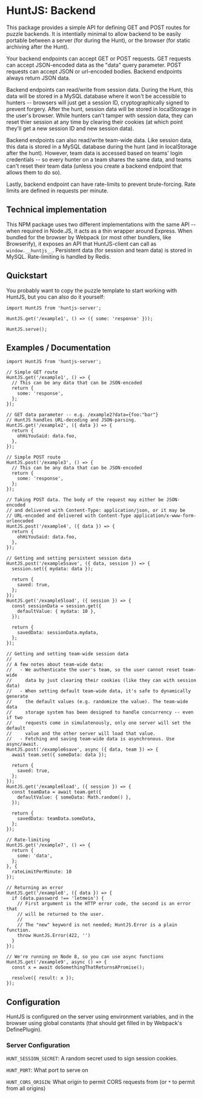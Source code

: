 # HuntJS: Backend

This package provides a simple API for defining GET and POST routes for puzzle
backends. It is intentially minimal to allow backend to be easily portable
between a server (for during the Hunt), or the browser (for static archiving
after the Hunt).

Your backend endpoints can accept GET or POST requests. GET requests can accept
JSON-encoded data as the "data" query parameter. POST requests can accept
JSON or url-encoded bodies. Backend endpoints always return JSON data.

Backend endpoints can read/write from session data. During the Hunt, this
data will be stored in a MySQL database where it won't be accessible to
hunters -- browsers will just get a session ID, cryptographically signed to
prevent forgery. After the hunt, session data will be stored in localStorage
in the user's browser. While hunters can't tamper with session data, they
can reset thier session at any time by clearing their cookies (at which
point they'll get a new session ID and new session data).

Backend endpoints can also read/write team-wide data. Like session data, this
data is stored in a MySQL database during the hunt (and in localStorage after
the hunt). However, team data is accessed based on teams' login credentials --
so every hunter on a team shares the same data, and teams can't reset their
team data (unless you create a backend endpoint that allows them to do so).

Lastly, backend endpoint can have rate-limits to prevent brute-forcing. Rate
limits are defined in requests per minute.

## Technical implementation

This NPM package uses two different implementations with the same API -- when
required in Node.JS, it acts as a thin wrapper around Express. When bundled
for the browser by Webpack (or most other bundlers, like Browserify), it
exposes an API that HuntJS-client can call as `window.__huntjs__`. Persistent
data (for session and team data) is stored in MySQL. Rate-limiting is handled
by Redis.


## Quickstart

You probably want to copy the puzzle template to start working with HuntJS,
but you can also do it yourself:

```
import HuntJS from 'huntjs-server';

HuntJS.get('/example1', () => ({ some: 'response' }));

HuntJS.serve();
```

## Examples / Documentation

```
import HuntJS from 'huntjs-server';

// Simple GET route
HuntJS.get('/example1', () => {
  // This can be any data that can be JSON-encoded
  return {
    some: 'response',
  };
});

// GET data parameter -- e.g. /example2?data={foo:"bar"}
// HuntJS handles URL-decoding and JSON-parsing.
HuntJS.get('/example2', ({ data }) => {
  return {
    ohHiYouSaid: data.foo,
  },
});

// Simple POST route
HuntJS.post('/example3', () => {
  // This can be any data that can be JSON-encoded
  return {
    some: 'response',
  };
});

// Taking POST data. The body of the request may either be JSON-encoded
// and delivered with Content-Type: application/json, or it may be
// URL-encoded and delivered with Content-Type application/x-www-form-urlencoded
HuntJS.post('/example4', ({ data }) => {
  return {
    ohHiYouSaid: data.foo,
  },
});

// Getting and setting persistent session data
HuntJS.post('/example5save', ({ data, session }) => {
  session.set({ mydata: data });

  return {
    saved: true,
  };
});
HuntJS.get('/example5load', ({ session }) => {
  const sessionData = session.get({
    defaultValue: { mydata: 10 },
  });

  return {
    savedData: sessionData.mydata,
  };
});

// Getting and setting team-wide session data
//
// A few notes about team-wide data:
//   - We authenticate the user's team, so the user cannot reset team-wide
//     data by just clearing their cookies (like they can with session data)
//   - When setting default team-wide data, it's safe to dynamically generate
//     the default values (e.g. randomize the value). The team-wide data
//     storage system has been designed to handle concurrency -- even if two
//     requests come in simulatenously, only one server will set the default
//     value and the other server will load that value.
//   - Fetching and saving team-wide data is asynchronous. Use async/await.
HuntJS.post('/example6save', async ({ data, team }) => {
  await team.set({ someData: data });

  return {
    saved: true,
  };
});
HuntJS.get('/example6load', ({ session }) => {
  const teamData = await team.get({
    defaultValue: { someData: Math.random() },
  });

  return {
    savedData: teamData.someData,
  };
});

// Rate-limiting
HuntJS.get('/example7', () => {
  return {
    some: 'data',
  };
}, {
  rateLimitPerMinute: 10
});

// Returning an error
HuntJS.get('/example8', ({ data }) => {
  if (data.password !== 'letmein') {
    // First argument is the HTTP error code, the second is an error that
    // will be returned to the user.
    //
    // The "new" keyword is not needed; HuntJS.Error is a plain function.
    throw HuntJS.Error(422, '')
  }
});

// We're running on Node 8, so you can use async functions
HuntJS.get('/example9', async () => {
  const x = await doSomethingThatReturnsAPromise();

  resolve({ result: x });
});
```

## Configuration

HuntJS is configured on the server using environment variables, and in
the browser using global constants (that should get filled in
by Webpack's DefinePlugin).

### Server Configuration

`HUNT_SESSION_SECRET`: A random secret used to sign session cookies.

`HUNT_PORT`: What port to serve on

`HUNT_CORS_ORIGIN`: What origin to permit CORS requests from (or `*` to permit
from all origins)
